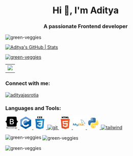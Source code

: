 <!--### Hi there 👋

This is **Aditya Jasrotia**

- 💡 Currently 1st year student at IIIT Bhubaneswar in Electrical and Electronics Engineering ⚡


- 🔭 I’m currently working on ...
- 🌱 I’m currently learning ...
- 👯 I’m looking to collaborate on ...
- 🤔 I’m looking for help with ...
- 💬 Ask me about ...
- 📫 How to reach me: ...
- 😄 Pronouns: ...
- ⚡ Fun fact: ...
-->
<h1 align="center">Hi 👋, I'm Aditya</h1>
<h3 align="center">A passionate Frontend developer</h3>

<p align="left"> <img src="https://komarev.com/ghpvc/?username=green-veggies&label=Profile%20views&color=0e75b6&style=flat" alt="green-veggies" /> </p>

[![Aditya's GitHub | Stats](https://stats.quine.sh/green-veggies/github?theme=dark)](https://quine.sh)

<p align="left"> <a href="https://github.com/ryo-ma/github-profile-trophy"><img src="https://github-profile-trophy.vercel.app/?username=green-veggies" alt="green-veggies" /></a> </p>
<table align="center">
  <tr>
    <td colspan="2" align="center"><img src="https://github-readme-activity-graph.cyclic.app/graph?username=green-veggies&theme=xcode&hide_border=false&area=true&custom_title=Github%20Contribution%20Graph"></td>
  </tr>
</table>

<h3 align="left">Connect with me:</h3>
<p align="left">
<a href="https://linkedin.com/in/adityajasrotia" target="blank"><img align="center" src="https://raw.githubusercontent.com/rahuldkjain/github-profile-readme-generator/master/src/images/icons/Social/linked-in-alt.svg" alt="adityajasrotia" height="30" width="40" /></a>
</p>

<h3 align="left">Languages and Tools:</h3>
<p align="left"> <a href="https://getbootstrap.com" target="_blank" rel="noreferrer"> <img src="https://raw.githubusercontent.com/devicons/devicon/master/icons/bootstrap/bootstrap-plain-wordmark.svg" alt="bootstrap" width="40" height="40"/> </a> <a href="https://www.cprogramming.com/" target="_blank" rel="noreferrer"> <img src="https://raw.githubusercontent.com/devicons/devicon/master/icons/c/c-original.svg" alt="c" width="40" height="40"/> </a> <a href="https://www.w3schools.com/css/" target="_blank" rel="noreferrer"> <img src="https://raw.githubusercontent.com/devicons/devicon/master/icons/css3/css3-original-wordmark.svg" alt="css3" width="40" height="40"/> </a> <a href="https://git-scm.com/" target="_blank" rel="noreferrer"> <img src="https://www.vectorlogo.zone/logos/git-scm/git-scm-icon.svg" alt="git" width="40" height="40"/> </a> <a href="https://www.w3.org/html/" target="_blank" rel="noreferrer"> <img src="https://raw.githubusercontent.com/devicons/devicon/master/icons/html5/html5-original-wordmark.svg" alt="html5" width="40" height="40"/> </a> <a href="https://www.mysql.com/" target="_blank" rel="noreferrer"> <img src="https://raw.githubusercontent.com/devicons/devicon/master/icons/mysql/mysql-original-wordmark.svg" alt="mysql" width="40" height="40"/> </a> <a href="https://www.python.org" target="_blank" rel="noreferrer"> <img src="https://raw.githubusercontent.com/devicons/devicon/master/icons/python/python-original.svg" alt="python" width="40" height="40"/> </a> <a href="https://tailwindcss.com/" target="_blank" rel="noreferrer"> <img src="https://www.vectorlogo.zone/logos/tailwindcss/tailwindcss-icon.svg" alt="tailwind" width="40" height="40"/> </a> </p>

<p><img align="left" src="https://github-readme-stats.vercel.app/api/top-langs?username=green-veggies&show_icons=true&locale=en&layout=compact" alt="green-veggies" /></p>

<p>&nbsp;<img align="center" src="https://github-readme-stats.vercel.app/api?username=green-veggies&show_icons=true&locale=en" alt="green-veggies" /></p>

<p><img align="center" src="https://github-readme-streak-stats.herokuapp.com/?user=green-veggies&" alt="green-veggies" /></p>

